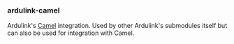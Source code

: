 ### ardulink-camel

Ardulink's [Camel](https://camel.apache.org/) integration. Used by other Ardulink's submodules itself but can also be used for integration with Camel. 
